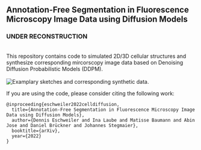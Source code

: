 ## Annotation-Free Segmentation in Fluorescence Microscopy Image Data using Diffusion Models

### UNDER RECONSTRUCTION

<br>
This repository contains code to simulated 2D/3D cellular structures and synthesize corresponding mircorscopy image data based on Denoising Diffusion Probabilistic Models (DDPM).<br><br>
<img src="figures/example_data.svg" alt="Examplary sketches and corresponding synthetic data." align="middle" /><br>

If you are using the code, please consider citing the following work:
```
@inproceeding{eschweiler2022celldiffusion,
  title={Annotation-Free Segmentation in Fluorescence Microscopy Image Data using Diffusion Models},
  author={Dennis Eschweiler and Ina Laube and Matisse Baumann and Abin Jose and Daniel Brückner and Johannes Stegmaier},
  booktitle={arXiv},
  year={2022}
}
```
